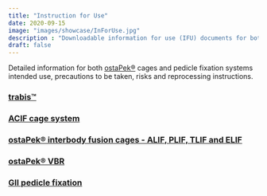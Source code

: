 ```yaml
---
title: "Instruction for Use"
date: 2020-09-15
image: "images/showcase/InForUse.jpg"
description : "Downloadable information for use (IFU) documents for both ostaPek® cages and pedicle fixation systems."
draft: false
---
```


Detailed information for both [ostaPek®](https://spinenuances.com/ostapek) cages and pedicle fixation systems intended use, precautions to be taken, risks and reprocessing instructions.

<!--more-->

### [trabis™](https://saps2412.github.io/IFUs/US_Trabis_IFU_2018-04.pdf) 

### [ACIF cage system](https://saps2412.github.io/IFUs/US_ACIF_IFU_2017-09.pdf)

### [ostaPek® interbody fusion cages - ALIF, PLIF, TLIF and ELIF](https://saps2412.github.io/IFUs/US_ostaPek_Interbody_Fusion_Cages_IFU_2018-10.pdf)

### [ostaPek® VBR](https://saps2412.github.io/IFUs/US_VBR_System_IFU_2020-05.pdf)

### [GII pedicle fixation](https://saps2412.github.io/IFUs/US_GII_spinal_fixation_system_IFU_2020-05.pdf)

